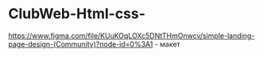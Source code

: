 # ClubWeb-Html-css-
https://www.figma.com/file/KUuKOqLOXc5DNtTHmOnwcv/simple-landing-page-design-(Community)?node-id=0%3A1 - макет
